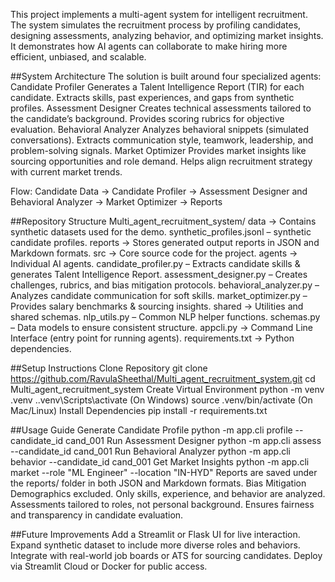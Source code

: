 This project implements a multi-agent system for intelligent recruitment.
The system simulates the recruitment process by profiling candidates, designing assessments, analyzing behavior, and optimizing market insights.
It demonstrates how AI agents can collaborate to make hiring more efficient, unbiased, and scalable.

##System Architecture
The solution is built around four specialized agents:
Candidate Profiler
Generates a Talent Intelligence Report (TIR) for each candidate.
Extracts skills, past experiences, and gaps from synthetic profiles.
Assessment Designer
Creates technical assessments tailored to the candidate’s background.
Provides scoring rubrics for objective evaluation.
Behavioral Analyzer
Analyzes behavioral snippets (simulated conversations).
Extracts communication style, teamwork, leadership, and problem-solving signals.
Market Optimizer
Provides market insights like sourcing opportunities and role demand.
Helps align recruitment strategy with current market trends.

Flow: Candidate Data → Candidate Profiler → Assessment Designer and Behavioral Analyzer → Market Optimizer → Reports

##Repository Structure
Multi_agent_recruitment_system/
data → Contains synthetic datasets used for the demo.
synthetic_profiles.jsonl – synthetic candidate profiles.
reports → Stores generated output reports in JSON and Markdown formats.
src → Core source code for the project.
agents → Individual AI agents.
candidate_profiler.py – Extracts candidate skills & generates Talent Intelligence Report.
assessment_designer.py – Creates challenges, rubrics, and bias mitigation protocols.
behavioral_analyzer.py – Analyzes candidate communication for soft skills.
market_optimizer.py – Provides salary benchmarks & sourcing insights.
shared → Utilities and shared schemas.
nlp_utils.py – Common NLP helper functions.
schemas.py – Data models to ensure consistent structure.
appcli.py → Command Line Interface (entry point for running agents).
requirements.txt → Python dependencies.


##Setup Instructions
Clone Repository
git clone https://github.com/RavulaSheethal/Multi_agent_recruitment_system.git
cd Multi_agent_recruitment_system
Create Virtual Environment
python -m venv .venv
..venv\Scripts\activate (On Windows)
source .venv/bin/activate (On Mac/Linux)
Install Dependencies
pip install -r requirements.txt

##Usage Guide
Generate Candidate Profile
python -m app.cli profile --candidate_id cand_001
Run Assessment Designer
python -m app.cli assess --candidate_id cand_001
Run Behavioral Analyzer
python -m app.cli behavior --candidate_id cand_001
Get Market Insights
python -m app.cli market --role "ML Engineer" --location "IN-HYD"
Reports are saved under the reports/ folder in both JSON and Markdown formats.
Bias Mitigation
Demographics excluded. Only skills, experience, and behavior are analyzed.
Assessments tailored to roles, not personal background.
Ensures fairness and transparency in candidate evaluation.

##Future Improvements
Add a Streamlit or Flask UI for live interaction.
Expand synthetic dataset to include more diverse roles and behaviors.
Integrate with real-world job boards or ATS for sourcing candidates.
Deploy via Streamlit Cloud or Docker for public access.

